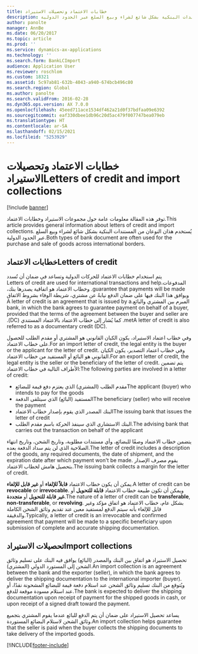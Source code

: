 ```yaml
---
title: خطابات الاعتماد وتحصيلات الاستيراد
description: توفر هذه المقالة معلومات عامة حول مجموعات الاستيراد وخطابات الاعتماد. يُستخدم هذان النوعان من المستندات البنكية بشكل شائع لشراء وبيع السلع عبر الحدود الدولية.
author: panolte
manager: AnnBe
ms.date: 06/20/2017
ms.topic: article
ms.prod: ''
ms.service: dynamics-ax-applications
ms.technology: ''
ms.search.form: BankLCImport
audience: Application User
ms.reviewer: roschlom
ms.custom: 18321
ms.assetid: 5c97ab81-632b-4043-a940-674bcb496c80
ms.search.region: Global
ms.author: panolte
ms.search.validFrom: 2016-02-28
ms.dyn365.ops.version: AX 7.0.0
ms.openlocfilehash: 45eed711ace1534df462a21d0f37bdfaa09e6392
ms.sourcegitcommit: eaf330dbee1db96c20d5ac479f007747bea079eb
ms.translationtype: HT
ms.contentlocale: ar-SA
ms.lasthandoff: 02/15/2021
ms.locfileid: "5253929"
---
```

# <a name="letters-of-credit-and-import-collections"></a><span data-ttu-id="89d0a-104">خطابات الاعتماد وتحصيلات الاستيراد</span><span class="sxs-lookup"><span data-stu-id="89d0a-104">Letters of credit and import collections</span></span>

[!include [banner](../includes/banner.md)]

<span data-ttu-id="89d0a-105">توفر هذه المقالة معلومات عامة حول مجموعات الاستيراد وخطابات الاعتماد.</span><span class="sxs-lookup"><span data-stu-id="89d0a-105">This article provides general information about letters of credit and import collections.</span></span> <span data-ttu-id="89d0a-106">يُستخدم هذان النوعان من المستندات البنكية بشكل شائع لشراء وبيع السلع عبر الحدود الدولية.</span><span class="sxs-lookup"><span data-stu-id="89d0a-106">Both types of bank document are often used for the purchase and sale of goods across international borders.</span></span>

<a name="letters-of-credit"></a><span data-ttu-id="89d0a-107">خطابات الاعتماد</span><span class="sxs-lookup"><span data-stu-id="89d0a-107">Letters of credit</span></span>
-----------------

<span data-ttu-id="89d0a-108">‏‫يتم استخدام خطابات الاعتماد للحركات الدولية وتساعد في ضمان أن تُسدد المدفوعات.</span><span class="sxs-lookup"><span data-stu-id="89d0a-108">Letters of credit are used for international transactions and help guarantee that payments will be made.</span></span> <span data-ttu-id="89d0a-109">وخطاب الاعتماد هو اتفاقية يصدرها بنك، ويوافق هذا البنك فيها على ضمان الدفع نيابةً عن مشتري، شريطة الوفاء بشروط الاتفاق المبرم بين المشتري والبائع.</span><span class="sxs-lookup"><span data-stu-id="89d0a-109">A letter of credit is an agreement that is issued by a bank, in which the bank agrees to guarantee payment on behalf of a buyer, provided that the terms of the agreement between the buyer and seller are met.</span></span> <span data-ttu-id="89d0a-110">كما يُشار إلى خطاب الاعتماد بالاعتماد المستندي (DC).‬</span><span class="sxs-lookup"><span data-stu-id="89d0a-110">A letter of credit is also referred to as a documentary credit (DC).</span></span>

<span data-ttu-id="89d0a-111">وفي خطاب اعتماد الاستيراد، يكون الكيان القانوني هو المشتري أو مقدم الطلب للحصول على خطاب الاعتماد.</span><span class="sxs-lookup"><span data-stu-id="89d0a-111">For an import letter of credit, the legal entity is the buyer or the applicant for the letter of credit.</span></span> <span data-ttu-id="89d0a-112">وفي خطاب اعتماد التصدير، يكون الكيان القانوني هو البائع أو المستفيد من خطاب الاعتماد.</span><span class="sxs-lookup"><span data-stu-id="89d0a-112">For an export letter of credit, the legal entity is the seller or the beneficiary of the letter of credit.</span></span> <span data-ttu-id="89d0a-113">يتم تضمين الأطراف التالية في خطاب الاعتماد:</span><span class="sxs-lookup"><span data-stu-id="89d0a-113">The following parties are involved in a letter of credit:</span></span>

-   <span data-ttu-id="89d0a-114">مقدم الطلب (المشتري) الذي يعتزم دفع قيمة للبضائع</span><span class="sxs-lookup"><span data-stu-id="89d0a-114">The applicant (buyer) who intends to pay for the goods</span></span>
-   <span data-ttu-id="89d0a-115">المستفيد (البائع) الذي سيتلقى الدفعة</span><span class="sxs-lookup"><span data-stu-id="89d0a-115">The beneficiary (seller) who will receive the payment</span></span>
-   <span data-ttu-id="89d0a-116">البنك المصدر الذي يقوم بإصدار خطاب الاعتماد</span><span class="sxs-lookup"><span data-stu-id="89d0a-116">The issuing bank that issues the letter of credit</span></span>
-   <span data-ttu-id="89d0a-117">البنك الاستشاري الذي سينفذ الحركة باسم مقدم الطلب.</span><span class="sxs-lookup"><span data-stu-id="89d0a-117">The advising bank that carries out the transaction on behalf of the applicant</span></span>

<span data-ttu-id="89d0a-118">يتضمن خطاب الاعتماد وصفًا للبضائع، وأي مستندات مطلوبة، وتاريخ الشحن، وتاريخ انتهاء الصلاحية الذي لن يتم سداد الدفعة بعده.</span><span class="sxs-lookup"><span data-stu-id="89d0a-118">The letter of credit includes a description of the goods, any required documents, the date of shipment, and the expiration date after which payment won't be made.</span></span> <span data-ttu-id="89d0a-119">يقوم مصرف الإصدار بتحصيل هامش لخطاب الاعتماد.</span><span class="sxs-lookup"><span data-stu-id="89d0a-119">The issuing bank collects a margin for the letter of credit.</span></span> 

<span data-ttu-id="89d0a-120">يمكن أن يكون خطاب الاعتماد **قابلاً للإلغاء** أو **غير قابل للإلغاء**.</span><span class="sxs-lookup"><span data-stu-id="89d0a-120">A letter of credit can be **revocable** or **irrevocable**.</span></span> <span data-ttu-id="89d0a-121">ويمكن أن تكون طبيعة خطاب الاعتماد **قابلة للتحويل** أو **غير قابلة للتحويل** أو **متجددة**.</span><span class="sxs-lookup"><span data-stu-id="89d0a-121">The nature of a letter of credit can be **transferable**, **non-transferable**, or **revolving**.</span></span> <span data-ttu-id="89d0a-122">بشكل عام، خطاب الاعتماد هو اتفاق مؤكد وغير قابل للإلغاء بأنه سيتم الدفع لمستفيد معين عند تقديم وثائق الشحن الكاملة والدقيقة.</span><span class="sxs-lookup"><span data-stu-id="89d0a-122">Typically, a letter of credit is an irrevocable and confirmed agreement that payment will be made to a specific beneficiary upon submission of complete and accurate shipping documentation.</span></span>

## <a name="import-collections"></a><span data-ttu-id="89d0a-123">تحصيلات الاستيراد</span><span class="sxs-lookup"><span data-stu-id="89d0a-123">Import collections</span></span>
<span data-ttu-id="89d0a-124">تحصيل الاستيراد هو اتفاق بين البنك والمصدر (البائع) يوافق فيه البنك على تسليم وثائق الشحن إلى المستورد الدولي (المشتري).</span><span class="sxs-lookup"><span data-stu-id="89d0a-124">An import collection is an agreement between the bank and the exporter (seller), in which the bank agrees to deliver the shipping documentation to the international importer (buyer).</span></span> <span data-ttu-id="89d0a-125">ويُتوقع من البنك تسليم وثائق الشحن عند استلام دفعة قيمة للبضائع المشحونة نقدًا، أو عند استلام مسودة موقعة للدفع.</span><span class="sxs-lookup"><span data-stu-id="89d0a-125">The bank is expected to deliver the shipping documentation upon receipt of payment for the shipped goods in cash, or upon receipt of a signed draft toward the payment.</span></span> 

<span data-ttu-id="89d0a-126">يساعد تحصيل الاستيراد على ضمان أن يتم الدفع للبائع عندما يقوم المشتري بتجميع وثائق الشحن لاستلام البضائع المستوردة.</span><span class="sxs-lookup"><span data-stu-id="89d0a-126">An import collection helps guarantee that the seller is paid when the buyer collects the shipping documents to take delivery of the imported goods.</span></span>





[!INCLUDE[footer-include](../../includes/footer-banner.md)]